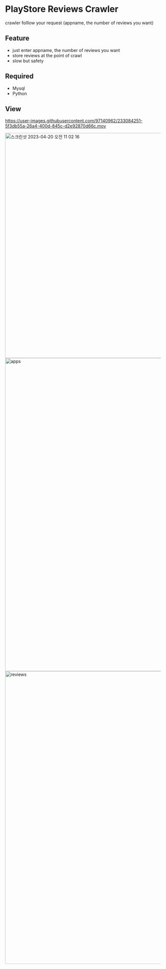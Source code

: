 # PlayStore Reviews Crawler

crawler folllow your request (appname, the number of reviews you want)

## Feature

- just enter appname, the number of reviews you want
- store reviews at the point of crawl
- slow but safety

## Required

- Mysql
- Python

## View


https://user-images.githubusercontent.com/97140962/233084251-5f3db55a-26a4-400d-845c-d2e92870d66c.mov

<img width="729" alt="스크린샷 2023-04-20 오전 11 02 16" src="https://user-images.githubusercontent.com/97140962/233238801-9ed32829-6c19-485b-9632-1abdd5943d69.png">
<img width="1014" alt="apps" src="https://user-images.githubusercontent.com/97140962/233085842-9a8e092a-e91b-41cd-bd4b-dc2bbe3328f7.png">
<img width="948" alt="reviews" src="https://user-images.githubusercontent.com/97140962/233085820-47b47bc8-cb93-4917-bcf1-3c056c897849.png">

